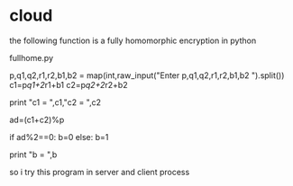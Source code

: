 # cloud

the following function is a fully homomorphic encryption in python 


fullhome.py

p,q1,q2,r1,r2,b1,b2 = map(int,raw_input("Enter p,q1,q2,r1,r2,b1,b2  ").split())
c1=p*q1+2*r1+b1
c2=p*q2+2*r2+b2

print "c1 = ",c1,"c2 = ",c2

ad=(c1+c2)%p

if ad%2==0:
	b=0
else:
	b=1

print "b = ",b



so i try this program in server and client process
